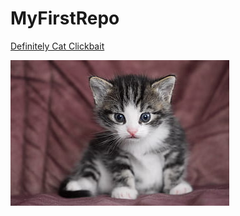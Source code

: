 # MyFirstRepo

[Definitely Cat Clickbait](https://www.markdownguide.org/cheat-sheet/)

![meow](cats.jpg)
